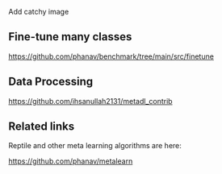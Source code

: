 Add catchy image


## Fine-tune many classes
https://github.com/phanav/benchmark/tree/main/src/finetune


## Data Processing
https://github.com/ihsanullah2131/metadl_contrib


## Related links
Reptile and other meta learning algorithms are here:

https://github.com/phanav/metalearn
